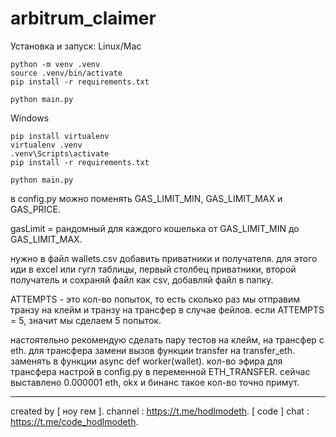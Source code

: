 # arbitrum_claimer

Установка и запуск:
Linux/Mac
```
python -m venv .venv
source .venv/bin/activate
pip install -r requirements.txt

python main.py
```

Windows
```
pip install virtualenv
virtualenv .venv
.venv\Scripts\activate
pip install -r requirements.txt

python main.py
```
в config.py можно поменять GAS_LIMIT_MIN, GAS_LIMIT_MAX и GAS_PRICE. 

gasLimit = рандомный для каждого кошелька от GAS_LIMIT_MIN до GAS_LIMIT_MAX.

нужно в файл wallets.csv добавить приватники и получателя. для этого иди в excel или гугл таблицы, первый столбец приватники, второй получатель и сохраняй файл как csv, добавляй файл в папку. 

ATTEMPTS - это кол-во попыток, то есть сколько раз мы отправим транзу на клейм и транзу на трансфер в случае фейлов. если ATTEMPTS = 5, значит мы сделаем 5 попыток.

настоятельно рекомендую сделать пару тестов на клейм, на трансфер с eth. для трансфера замени вызов функции transfer на transfer_eth. заменять в функции async def worker(wallet). кол-во эфира для трансфера настрой в config.py в переменной ETH_TRANSFER. сейчас выставлено 0.000001 eth, okx и бинанс такое кол-во точно примут.

-----

created by [ ноу гем ].
channel : https://t.me/hodlmodeth. [ code ] chat : https://t.me/code_hodlmodeth.
